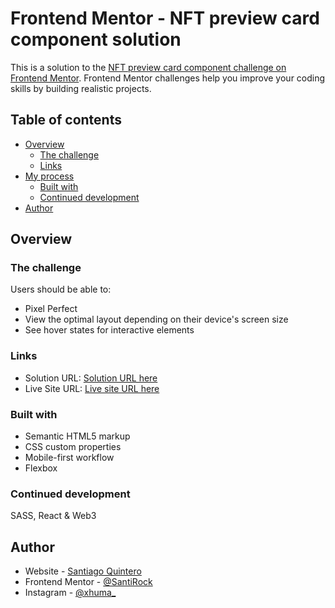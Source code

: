 # Frontend Mentor - NFT preview card component solution

This is a solution to the [NFT preview card component challenge on Frontend Mentor](https://www.frontendmentor.io/challenges/nft-preview-card-component-SbdUL_w0U). Frontend Mentor challenges help you improve your coding skills by building realistic projects. 

## Table of contents

- [Overview](#overview)
  - [The challenge](#the-challenge)
  - [Links](#links)
- [My process](#my-process)
  - [Built with](#built-with)
  - [Continued development](#continued-development)
- [Author](#author)

## Overview

### The challenge

Users should be able to:

- Pixel Perfect
- View the optimal layout depending on their device's screen size
- See hover states for interactive elements


### Links

- Solution URL: [Solution URL here](https://santirockk.github.io/nft-preview-card-component-main/)
- Live Site URL: [Live site URL here](https://santirockk.github.io/nft-preview-card-component-main/)

### Built with

- Semantic HTML5 markup
- CSS custom properties
- Mobile-first workflow
- Flexbox


### Continued development

SASS, React & Web3


## Author

- Website - [Santiago Quintero](https://santirock.github.io/portfolio/)
- Frontend Mentor - [@SantiRock](https://www.frontendmentor.io/profile/SantiRock)
- Instagram - [@xhuma_](https://www.instagram.com/xchuma_/)


